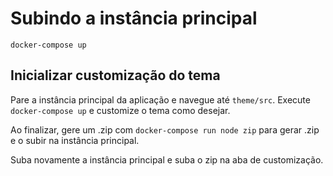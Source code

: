 # Subindo a instância principal
`docker-compose up`


## Inicializar customização do tema
Pare a instância principal da aplicação e navegue até `theme/src`. Execute `docker-compose up` e customize o tema como desejar.

Ao finalizar, gere um .zip com `docker-compose run node zip` para gerar .zip e o subir na instância principal.

Suba novamente a instância principal e suba o zip na aba de customização.
